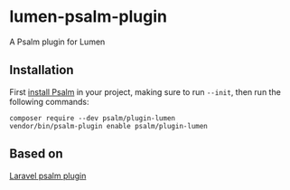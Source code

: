 # lumen-psalm-plugin
A Psalm plugin for Lumen

## Installation

First [install Psalm](https://psalm.dev/quickstart) in your project, making sure to run `--init`, then run the following commands:

```
composer require --dev psalm/plugin-lumen
vendor/bin/psalm-plugin enable psalm/plugin-lumen
```

## Based on 
[Laravel psalm plugin](https://github.com/psalm/laravel-psalm-plugin)

